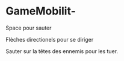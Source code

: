 # GameMobilit-
Space pour sauter

Flèches directionels pour se diriger

Sauter sur la têtes des ennemis pour les tuer.
